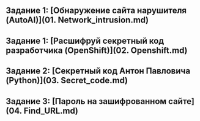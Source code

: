 ## Задание 1: [Обнаружение сайта нарушителя (AutoAI)](01. Network_intrusion.md)
## Задание 1: [Расшифруй секретный код разработчика (OpenShift)](02. Openshift.md)
## Задание 2: [Секретный код Антон Павловича (Python)](03. Secret_code.md)
## Задание 3: [Пароль на зашифрованном сайте](04. Find_URL.md)
